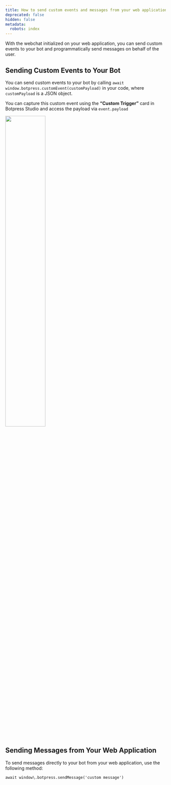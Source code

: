 ```yaml
---
title: How to send custom events and messages from your web application.
deprecated: false
hidden: false
metadata:
  robots: index
---
```

With the webchat initialized on your web application, you can send custom events to your bot and programmatically send messages on behalf of the user.

## Sending Custom Events to Your Bot

You can send custom events to your bot by calling `await window.botpress.customEvent(customPayload)` in your code, where `customPayload` is a JSON object.

You can capture this custom event using the **“Custom Trigger”** card in Botpress Studio and access the payload via `event.payload`

<Image align="center" width="50% " src="https://files.readme.io/281272814120b69a4608d292a22088e976290e02f055143657ffbbb835bc756e-image.png" />

<br />

## Sending Messages from Your Web Application

To send messages directly to your bot from your web application, use the following method:

`await window\.botpress.sendMessage('custom message')`